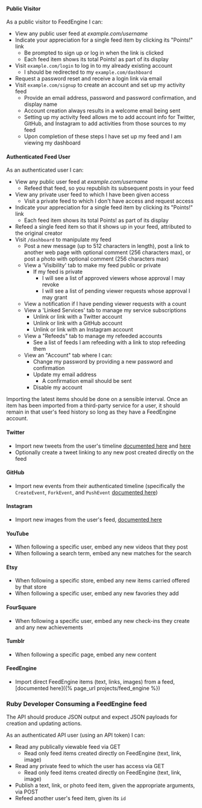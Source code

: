#### Public Visitor

As a public visitor to FeedEngine I can:

* View any public user feed at *example.com/username*
* Indicate your appreciation for a single feed item by clicking its "Points!" link
    * Be prompted to sign up or log in when the link is clicked
    * Each feed item shows its total Points! as part of its display
* Visit `example.com/login` to log in to my already existing account
    * I should be redirected to my `example.com/dashboard`
* Request a password reset and receive a login link via email
* Visit `example.com/signup` to create an account and set up my activity feed
    * Provide an email address, password and password confirmation, and display name
    * Account creation always results in a welcome email being sent
    * Setting up my activity feed allows me to add account info for Twitter, GitHub, and Instagram to add activities from those sources to my feed
    * Upon completion of these steps I have set up my feed and I am viewing my dashboard

#### Authenticated Feed User

As an authenticated user I can:

* View any public user feed at *example.com/username*
    * Refeed that feed, so you republish its subsequent posts in your feed
* View any private user feed to which I have been given access
    * Visit a private feed to which I don't have access and request access
* Indicate your appreciation for a single feed item by clicking its "Points!" link
    * Each feed item shows its total Points! as part of its display
* Refeed a single feed item so that it shows up in your feed, attributed to the original creator
* Visit `/dashboard` to manipulate my feed
    * Post a new message (up to 512 characters in length), post a link to another web page with optional comment (256 characters max), or post a photo with optional comment (256 characters max)
    * View a 'Visibility' tab to make my feed public or private
        * If my feed is private
            * I will see a list of approved viewers whose approval I may revoke
            * I will see a list of pending viewer requests whose approval I may grant
    * View a notification if I have pending viewer requests with a count
    * View a 'Linked Services' tab to manage my service subscriptions
        * Unlink or link with a Twitter account
        * Unlink or link with a GitHub account
        * Unlink or link with an Instagram account
    * View a "Refeeds" tab to manage my refeeded accounts
        * See a list of feeds I am refeeding with a link to stop refeeding them
    * View an "Account" tab where I can:
      * Change my password by providing a new password and confirmation
      * Update my email address
          * A confirmation email should be sent
      * Disable my account

Importing the latest items should be done on a sensible interval. Once an item has been imported from a third-party service for a user, it should remain in that user's feed history so long as they have a FeedEngine account.

#### Twitter

* Import new tweets from the user's timeline [documented here](http://rdoc.info/gems/twitter) and [here](https://dev.twitter.com/docs)
* Optionally create a tweet linking to any new post created directly on the feed

#### GitHub

* Import new events from their authenticated timeline (specifically the `CreateEvent`, `ForkEvent`, and `PushEvent` [documented here](http://developer.github.com/v3/events/types/))

#### Instagram

* Import new images from the user's feed, [documented here](http://instagr.am/developer/endpoints/users/#get_users_feed)

#### YouTube

* When following a specific user, embed any new videos that they post
* When following a search term, embed any new matches for the search

#### Etsy

* When following a specific store, embed any new items carried offered by that store
* When following a specific user, embed any new favories they add

#### FourSquare

* When following a specific user, embed any new check-ins they create and any new achievements

#### Tumblr

* When following a specific page, embed any new content

#### FeedEngine

* Import direct FeedEngine items (text, links, images) from a feed, [documented here]({% page_url projects/feed_engine %})

### Ruby Developer Consuming a FeedEngine feed

The API should produce JSON output and expect JSON payloads for creation and updating actions.

As an authenticated API user (using an API token) I can:

* Read any publically viewable feed via GET
    * Read only feed items created directly on FeedEngine (text, link, image)
* Read any private feed to which the user has access via GET
    * Read only feed items created directly on FeedEngine (text, link, image)
* Publish a text, link, or photo feed item, given the appropriate arguments, via POST
* Refeed another user's feed item, given its `id`